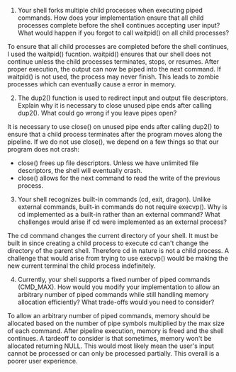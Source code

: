 1. Your shell forks multiple child processes when executing piped commands. How does your implementation ensure that all child processes complete before the shell continues accepting user input? What would happen if you forgot to call waitpid() on all child processes?

To ensure that all child processes are completed before the shell continues, I used the waitpid() fucntion. waitpid() ensures that our shell does not continue unless the child processes terminates, stops, or resumes. After proper execution, the output can now be piped into the next command. If waitpid() is not used, the process may never finish. This leads to zombie processes which can eventually cause a error in memory. 

2. The dup2() function is used to redirect input and output file descriptors. Explain why it is necessary to close unused pipe ends after calling dup2(). What could go wrong if you leave pipes open?

It is necessary to use close() on unused pipe ends after calling dup2() to ensure that a child process terminates after the program moves along the pipeline. If we do not use close(), we depend on a few things so that our program does not crash:
- close() frees up file descriptors. Unless we have unlimited file descriptors, the shell will eventually crash.
- close() allows for the next command to read the write of the previous process. 

3. Your shell recognizes built-in commands (cd, exit, dragon). Unlike external commands, built-in commands do not require execvp(). Why is cd implemented as a built-in rather than an external command? What challenges would arise if cd were implemented as an external process?

The cd command changes the current directory of your shell. It must be built in since creating a child process to execute cd can't change the directory of the parent shell. Therefore cd in nature is not a child process. A challenge that would arise from trying to use execvp() would be making the new current terminal the child process indefinitely. 

4. Currently, your shell supports a fixed number of piped commands (CMD_MAX). How would you modify your implementation to allow an arbitrary number of piped commands while still handling memory allocation efficiently? What trade-offs would you need to consider?

To allow an arbitrary number of piped commands, memory should be allocated based on the number of pipe symbols multiplied by the max size of each command. After pipeline execution, memory is freed and the shell continues. A tardeoff to consider is that sometimes, memory won't be allocated returning NULL. This would most likely mean the user's input cannot be processed or can only be processed partially. This overall is a poorer user experience. 
